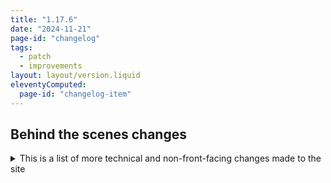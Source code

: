```yaml
---
title: "1.17.6"
date: "2024-11-21"
page-id: "changelog"
tags: 
  - patch
  - improvements
layout: layout/version.liquid
eleventyComputed:
  page-id: "changelog-item"
---
```

## Behind the scenes changes
<details>
<summary>This is a list of more technical and non-front-facing changes made to the site</summary>

### Improvements
#### Platform
These are primarily internal changes, relating to how the site is built
- Added a new shortcode to pass the name of a file when including a partial
- Added a new filter to uppercase the first letter of a string
- Used &#123;&#123; filename &#125;&#125; to automatically set values in partials, rather than typing everything out. Still need to handle JS manually, but this makes some things easier.
- Renamed a few files to prevent conflicts and follow the same format for all partials
- Replaced variable declaration for delimiter with filename
</details>